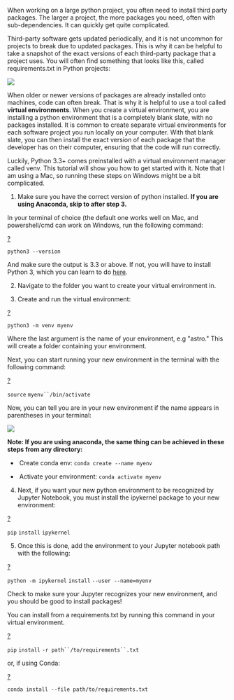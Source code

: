 When working on a large python project, you often need to install third party packages. The larger a project, the more packages you need, often with sub-dependencies. It can quickly get quite complicated. 

Third-party software gets updated periodically, and it is not uncommon for projects to break due to updated packages. This is why it can be helpful to take a snapshot of the exact versions of each third-party package that a project uses. You will often find something that looks like this, called requirements.txt in Python projects:

![](/download/thumbnails/295568692/image2022-2-1_21-18-0.png?version=1&modificationDate=1643771880000&api=v2)

When older or newer versions of packages are already installed onto machines, code can often break. That is why it is helpful to use a tool called **virtual environments**. When you create a virtual environment, you are installing a python environment that is a completely blank slate, with no packages installed. It is common to create separate virtual environments for each software project you run locally on your computer. With that blank slate, you can then install the exact version of each package that the developer has on their computer, ensuring that the code will run correctly.

Luckily, Python 3.3+ comes preinstalled with a virtual environment manager called venv. This tutorial will show you how to get started with it. Note that I am using a Mac, so running these steps on Windows might be a bit complicated.

1) Make sure you have the correct version of python installed. **If you are using Anaconda, skip to after step 3.**

In your terminal of choice (the default one works well on Mac, and powershell/cmd can work on Windows, run the following command:

[?](#)

`python3 --version`

And make sure the output is 3.3 or above. If not, you will have to install Python 3, which you can learn to do [here](https://www.python.org/downloads/). 

2) Navigate to the folder you want to create your virtual environment in. 

3) Create and run the virtual environment:

[?](#)

`python3 -m venv myenv`

Where the last argument is the name of your environment, e.g "astro." This will create a folder containing your environment.

Next, you can start running your new environment in the terminal with the following command:

[?](#)

`source` `myenv``/bin/activate`

Now, you can tell you are in your new environment if the name appears in parentheses in your terminal:

![](/download/attachments/295568692/image2022-2-1_21-34-15.png?version=1&modificationDate=1643772855000&api=v2)

**Note: If you are using anaconda, the same thing can be achieved in these steps from any directory:**

*    Create conda env: `conda create --name myenv`

*    Activate your environment: `conda activate myenv`

  

4) Next, if you want your new python environment to be recognized by Jupyter Notebook, you must install the ipykernel package to your new environment:

[?](#)

`pip` `install` `ipykernel`

5) Once this is done, add the environment to your Jupyter notebook path with the following:

[?](#)

`python -m ipykernel` `install` `--user --name=myenv`

Check to make sure your Jupyter recognizes your new environment, and you should be good to install packages!

  

You can install from a requirements.txt by running this command in your virtual environment.

[?](#)

`pip` `install` `-r path``/to/requirements``.txt`

or, if using Conda:

[?](#)

`conda install --file path/to/requirements.txt`